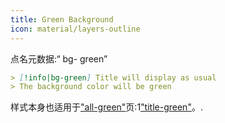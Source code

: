 ```yaml
---
title: Green Background
icon: material/layers-outline
---
```


点名元数据:“ bg- green”

```md
> [!info|bg-green] Title will display as usual
> The background color will be green
```

样式本身也适用于["all-green"](。/combined-styling/page-7.md)页:1["title-green"](。/title-styling/page-7.md)。.